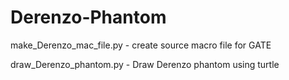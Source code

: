 # Derenzo-Phantom

make_Derenzo_mac_file.py - create source macro file for GATE

draw_Derenzo_phantom.py - Draw Derenzo phantom using turtle
